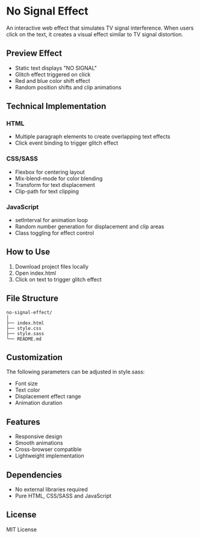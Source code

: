 # No Signal Effect

An interactive web effect that simulates TV signal interference. When users click on the text, it creates a visual effect similar to TV signal distortion.

## Preview Effect

- Static text displays "NO SIGNAL"
- Glitch effect triggered on click
- Red and blue color shift effect 
- Random position shifts and clip animations

## Technical Implementation

### HTML
- Multiple paragraph elements to create overlapping text effects
- Click event binding to trigger glitch effect

### CSS/SASS
- Flexbox for centering layout
- Mix-blend-mode for color blending
- Transform for text displacement
- Clip-path for text clipping

### JavaScript
- setInterval for animation loop
- Random number generation for displacement and clip areas
- Class toggling for effect control

## How to Use

1. Download project files locally
2. Open index.html
3. Click on text to trigger glitch effect

## File Structure
```
no-signal-effect/
│
├── index.html
├── style.css
├── style.sass
└── README.md
```

## Customization

The following parameters can be adjusted in style.sass:
- Font size
- Text color
- Displacement effect range
- Animation duration

## Features

- Responsive design
- Smooth animations
- Cross-browser compatible
- Lightweight implementation

## Dependencies

- No external libraries required
- Pure HTML, CSS/SASS and JavaScript

## License

MIT License
